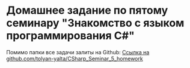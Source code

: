 # Домашнее задание по пятому семинару "Знакомство с языком программирования С#"

Помимо папки все задачи залиты на Github: [Ссылка на github.com/tolyan-yalta/CSharp_Seminar_5_homework](https://github.com/tolyan-yalta/CSharp_Seminar_5_homework.git)
